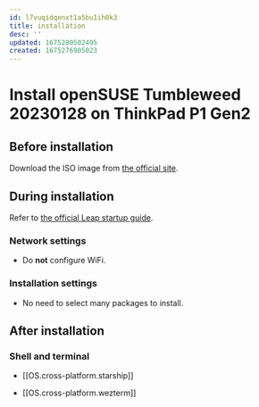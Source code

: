 ```yaml
---
id: l7vuqidqenxt1a5bu1ih0k3
title: installation
desc: ''
updated: 1675280502495
created: 1675276905023
---
```


# Install openSUSE Tumbleweed 20230128 on ThinkPad P1 Gen2

## Before installation

Download the ISO image from [the official site]( https://get.opensuse.org/tumbleweed/#download ).

## During installation

Refer to [the official Leap startup guide]( https://doc.opensuse.org/documentation/leap/startup/html/book-startup/art-opensuse-installquick.html#sec-opensuse-installquick-install ).

### Network settings

- Do **not** configure WiFi.

### Installation settings

- No need to select many packages to install.

## After installation

### Shell and terminal

- [[OS.cross-platform.starship]]

- [[OS.cross-platform.wezterm]]
